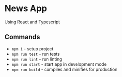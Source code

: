 # News App

Using React and Typescript

## Commands

- `npm i` - setup project
- `npm run test` - run tests
- `npm run lint` - run linting
- `npm run start` - start app in development mode
- `npm run build` - compiles and minifies for production
